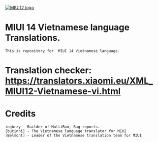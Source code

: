 [![MIUI12 logo](https://camo.githubusercontent.com/5da7a1aede48a5342e3bebad86afc58986b7b75bad9b951b36f5ae02a8a404d5/68747470733a2f2f692e696d6775722e636f6d2f69646d48384e752e706e67)](https://miui.vn/)

#  MIUI 14 Vietnamese language Translations.
	This is repository for  MIUI 14 Vietnamese language.

# Translation checker: https://translators.xiaomi.eu/XML_MIUI12-Vietnamese-vi.html

# Credits
    ingbrzy - Builder of MultiRom, Bug reports.
    [butinhi] - The Vietnamese language translator for MIUI
    [Belmont] - Leader of the Vietnamese translation team for MIUI
